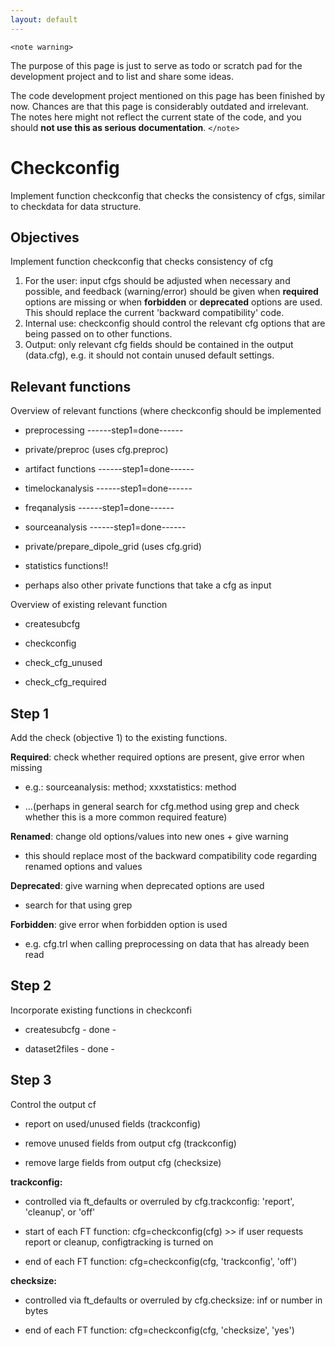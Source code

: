 ```yaml
---
layout: default
---
```


`<note warning>`

The purpose of this page is just to serve as todo or scratch pad for the development project and to list and share some ideas. 

The code development project mentioned on this page has been finished by now. Chances are that this page is considerably outdated and irrelevant. The notes here might not reflect the current state of the code, and you should **not use this as serious documentation**.
`</note>`

# Checkconfig

Implement function checkconfig that checks the consistency of cfgs, similar to checkdata for data structure.

## Objectives

Implement function checkconfig that checks consistency of cfg
 1.  For the user: input cfgs should be adjusted when necessary and possible, and feedback (warning/error) should be given when **required** options are missing or when **forbidden** or **deprecated** options are used. This should replace the current 'backward compatibility' code.
 2.  Internal use: checkconfig should control the relevant cfg options that are being passed on to other functions.
 3.  Output: only relevant cfg fields should be contained in the output (data.cfg), e.g. it should not contain unused default settings.

## Relevant functions

Overview of relevant functions (where checkconfig should be implemented

*  preprocessing ------step1=done------

*  private/preproc (uses cfg.preproc)

*  artifact functions ------step1=done------

*  timelockanalysis ------step1=done------

*  freqanalysis ------step1=done------

*  sourceanalysis ------step1=done------

*  private/prepare_dipole_grid (uses cfg.grid)

*  statistics functions!!

*  perhaps also other private functions that take a cfg as input

Overview of existing relevant function

*  createsubcfg

*  checkconfig

*  check_cfg_unused

*  check_cfg_required

## Step 1

Add the check (objective 1) to the existing functions.

**Required**: check whether required options are present, give error when missing

*  e.g.: sourceanalysis: method; xxxstatistics: method

*  ...(perhaps in general search for cfg.method using grep and check whether this is a more common required feature)

**Renamed**: change old options/values into new ones + give warning

*  this should replace most of the backward compatibility code regarding renamed options and values

**Deprecated**: give warning when deprecated options are used

*  search for that using grep

**Forbidden**: give error when forbidden option is used

*  e.g. cfg.trl when calling preprocessing on data that has already been read

## Step 2

Incorporate existing functions in checkconfi

*  createsubcfg - done -

*  dataset2files - done -

## Step 3

Control the output cf

*  report on used/unused fields (trackconfig)

*  remove unused fields from output cfg (trackconfig)

*  remove large fields from output cfg (checksize)

**trackconfig:**

*  controlled via ft_defaults or overruled by cfg.trackconfig: 'report', 'cleanup', or 'off'

*  start of each FT function: cfg=checkconfig(cfg) >> if user requests report or cleanup, configtracking is turned on

*  end of each FT function: cfg=checkconfig(cfg, 'trackconfig', 'off')

**checksize:**

*  controlled via ft_defaults or overruled by cfg.checksize: inf or number in bytes

*  end of each FT function: cfg=checkconfig(cfg, 'checksize', 'yes')

